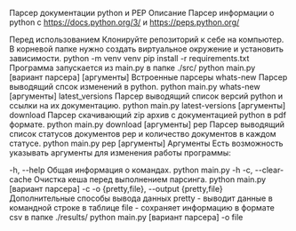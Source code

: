 Парсер документации python и PEP
Описание
Парсер информации о python с https://docs.python.org/3/ и https://peps.python.org/

Перед использованием
Клонируйте репозиторий к себе на компьютер.
В корневой папке нужно создать виртуальное окружение и установить зависимости.
python -m venv venv
pip install -r requirements.txt
Программа запускается из main.py в папке ./src/
python main.py [вариант парсера] [аргументы]
Встроенные парсеры
whats-new
Парсер выводящий спсок изменений в python.
python main.py whats-new [аргументы]
latest_versions
Парсер выводящий список версий python и ссылки на их документацию.
python main.py latest-versions [аргументы]
download
Парсер скачивающий zip архив с документацией python в pdf формате.
python main.py download [аргументы]
pep
Парсер выводящий список статусов документов pep
и количество документов в каждом статусе.
python main.py pep [аргументы]
Аргументы
Есть возможность указывать аргументы для изменения работы программы:

-h, --help Общая информация о командах.
python main.py -h
-c, --clear-cache Очистка кеша перед выполнением парсинга.
python main.py [вариант парсера] -c
-o {pretty,file}, --output {pretty,file}
Дополнительные способы вывода данных
pretty - выводит данные в командной строке в таблице
file - сохраняет информацию в формате csv в папке ./results/
python main.py [вариант парсера] -o file